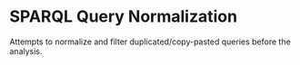 # SPARQL Query Normalization

Attempts to normalize and filter duplicated/copy-pasted queries before the analysis.
